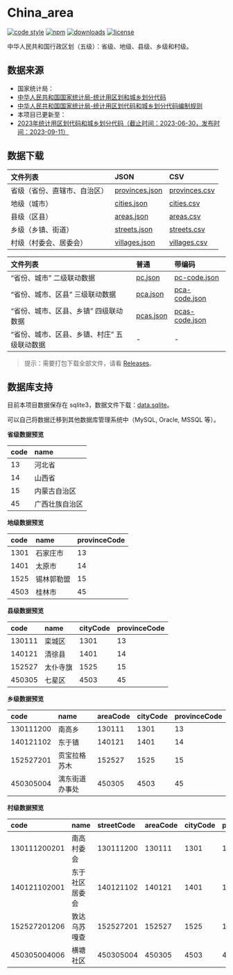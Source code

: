 # China_area

[![code style](https://img.shields.io/badge/code%20style-standard-brightgreen.svg)](http://standardjs.com/)
[![npm](https://img.shields.io/npm/v/china-division.svg)](https://www.npmjs.com/package/china-division)
[![downloads](https://img.shields.io/npm/dt/china-division.svg)](https://www.npmjs.com/package/china-division)
[![license](https://img.shields.io/badge/license-WTFPL%20--%20Do%20What%20the%20Fuck%20You%20Want%20to%20Public%20License-green.svg)](https://raw.githubusercontent.com/yangh9/China_area/master/LICENSE)

中华人民共和国行政区划（五级）：省级、地级、县级、乡级和村级。

## 数据来源

*   国家统计局：
  * [中华人民共和国国家统计局-统计用区划和城乡划分代码](http://www.stats.gov.cn/sj/tjbz/qhdm/)
  * [中华人民共和国国家统计局-统计用区划代码和城乡划分代码编制规则](http://www.stats.gov.cn/sj/tjbz/gjtjbz/202302/t20230213_1902741.html)
*   本项目已更新至：
  * [2023年统计用区划代码和城乡划分代码（截止时间：2023-06-30，发布时间：2023-09-11）](http://www.stats.gov.cn/sj/tjbz/tjyqhdmhcxhfdm/2023/index.html)

## 数据下载

| 文件列表                     | JSON | CSV |
|:-----------------------------|:-----|:----|
| 省级（省份、直辖市、自治区） | [provinces.json](https://github.com/yangh9/China_area/blob/master/dist/provinces.json) | [provinces.csv](https://github.com/yangh9/China_area/blob/master/dist/provinces.csv) |
| 地级（城市）                 | [cities.json](https://github.com/yangh9/China_area/blob/master/dist/cities.json) | [cities.csv](https://github.com/yangh9/China_area/blob/master/dist/cities.csv) |
| 县级（区县）                 | [areas.json](https://github.com/yangh9/China_area/blob/master/dist/areas.json) | [areas.csv](https://github.com/yangh9/China_area/blob/master/dist/areas.csv) |
| 乡级（乡镇、街道）           | [streets.json](https://github.com/yangh9/China_area/blob/master/dist/streets.json) | [streets.csv](https://github.com/yangh9/China_area/blob/master/dist/streets.csv) |
| 村级（村委会、居委会）       | [villages.json](https://github.com/yangh9/China_area/blob/master/dist/villages.json) | [villages.csv](https://github.com/yangh9/China_area/blob/master/dist/villages.csv) |

| 文件列表                                    | 普通 | 带编码 |
|:--------------------------------------------|:-----|:-------|
| “省份、城市” 二级联动数据                   | [pc.json](https://github.com/yangh9/China_area/blob/master/dist/pc.json) | [pc-code.json](https://github.com/yangh9/China_area/blob/master/dist/pc-code.json) |
| “省份、城市、区县” 三级联动数据             | [pca.json](https://github.com/yangh9/China_area/blob/master/dist/pca.json) | [pca-code.json](https://github.com/yangh9/China_area/blob/master/dist/pca-code.json) |
| “省份、城市、区县、乡镇” 四级联动数据       | [pcas.json](https://github.com/yangh9/China_area/blob/master/dist/pcas.json) | [pcas-code.json](https://github.com/yangh9/China_area/blob/master/dist/pcas-code.json) |
| “省份、城市、区县、乡镇、村庄” 五级联动数据 | - | - |

> 提示：需要打包下载全部文件，请看 [Releases](https://github.com/yangh9/China_area/releases)。

## 数据库支持

目前本项目数据保存在 sqlite3，数据文件下载：[data.sqlite](https://github.com/yangh9/China_area/blob/master/dist/data.sqlite)。

可以自己将数据迁移到其他数据库管理系统中（MySQL, Oracle, MSSQL 等）。

**省级数据预览**

| code | name           |
|:-----|:---------------|
| 13   | 河北省         |
| 14   | 山西省         |
| 15   | 内蒙古自治区   |
| 45   | 广西壮族自治区 |

**地级数据预览**

| code | name       | provinceCode |
|:-----|:-----------|:-------------|
| 1301 | 石家庄市   | 13           |
| 1401 | 太原市     | 14           |
| 1525 | 锡林郭勒盟 | 15           |
| 4503 | 桂林市     | 45           |

**县级数据预览**

| code   | name     | cityCode | provinceCode |
|:-------|:---------|:---------|:-------------|
| 130111 | 栾城区   | 1301     | 13           |
| 140121 | 清徐县   | 1401     | 14           |
| 152527 | 太仆寺旗 | 1525     | 15           |
| 450305 | 七星区   | 4503     | 45           |

**乡级数据预览**

| code      | name           | areaCode | cityCode | provinceCode |
|:----------|:---------------|:---------|:---------|:-------------|
| 130111200 | 南高乡         | 130111   | 1301     | 13           |
| 140121102 | 东于镇         | 140121   | 1401     | 14           |
| 152527201 | 贡宝拉格苏木   | 152527   | 1525     | 15           |
| 450305004 | 漓东街道办事处 | 450305   | 4503     | 45           |

**村级数据预览**

| code         | name           | streetCode | areaCode | cityCode | provinceCode |
|:-------------|:---------------|:-----------|:---------|:---------|:-------------|
| 130111200201 | 南高村委会     | 130111200  | 130111   | 1301     | 13           |
| 140121102001 | 东于社区居委会 | 140121102  | 140121   | 1401     | 14           |
| 152527201206 | 敦达乌苏嘎查   | 152527201  | 152527   | 1525     | 15           |
| 450305004006 | 横塘社区       | 450305004  | 450305   | 4503     | 45           |

